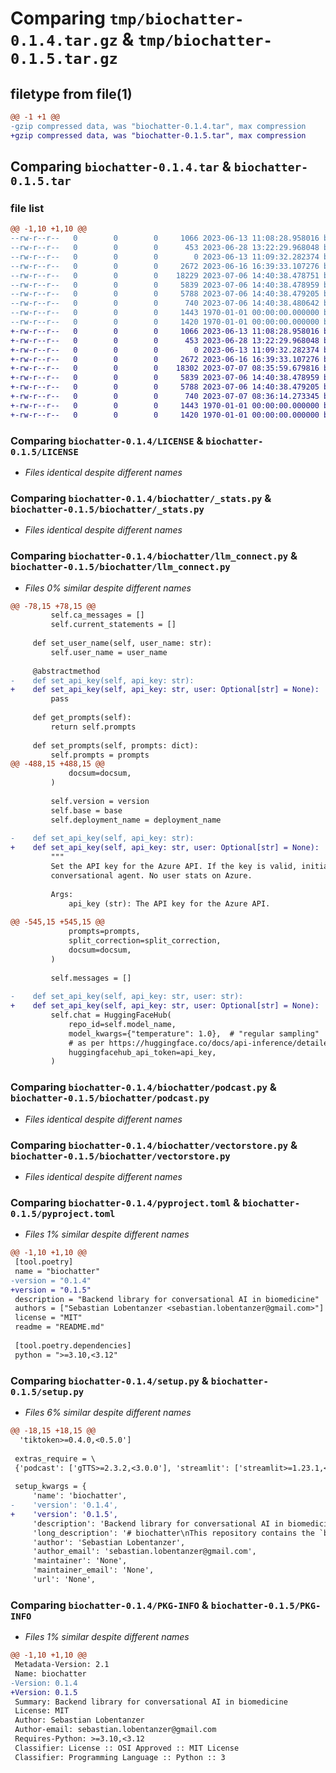 # Comparing `tmp/biochatter-0.1.4.tar.gz` & `tmp/biochatter-0.1.5.tar.gz`

## filetype from file(1)

```diff
@@ -1 +1 @@
-gzip compressed data, was "biochatter-0.1.4.tar", max compression
+gzip compressed data, was "biochatter-0.1.5.tar", max compression
```

## Comparing `biochatter-0.1.4.tar` & `biochatter-0.1.5.tar`

### file list

```diff
@@ -1,10 +1,10 @@
--rw-r--r--   0        0        0     1066 2023-06-13 11:08:28.958016 biochatter-0.1.4/LICENSE
--rw-r--r--   0        0        0      453 2023-06-28 13:22:29.968048 biochatter-0.1.4/README.md
--rw-r--r--   0        0        0        0 2023-06-13 11:09:32.282374 biochatter-0.1.4/biochatter/__init__.py
--rw-r--r--   0        0        0     2672 2023-06-16 16:39:33.107276 biochatter-0.1.4/biochatter/_stats.py
--rw-r--r--   0        0        0    18229 2023-07-06 14:40:38.478751 biochatter-0.1.4/biochatter/llm_connect.py
--rw-r--r--   0        0        0     5839 2023-07-06 14:40:38.478959 biochatter-0.1.4/biochatter/podcast.py
--rw-r--r--   0        0        0     5788 2023-07-06 14:40:38.479205 biochatter-0.1.4/biochatter/vectorstore.py
--rw-r--r--   0        0        0      740 2023-07-06 14:40:38.480642 biochatter-0.1.4/pyproject.toml
--rw-r--r--   0        0        0     1443 1970-01-01 00:00:00.000000 biochatter-0.1.4/setup.py
--rw-r--r--   0        0        0     1420 1970-01-01 00:00:00.000000 biochatter-0.1.4/PKG-INFO
+-rw-r--r--   0        0        0     1066 2023-06-13 11:08:28.958016 biochatter-0.1.5/LICENSE
+-rw-r--r--   0        0        0      453 2023-06-28 13:22:29.968048 biochatter-0.1.5/README.md
+-rw-r--r--   0        0        0        0 2023-06-13 11:09:32.282374 biochatter-0.1.5/biochatter/__init__.py
+-rw-r--r--   0        0        0     2672 2023-06-16 16:39:33.107276 biochatter-0.1.5/biochatter/_stats.py
+-rw-r--r--   0        0        0    18302 2023-07-07 08:35:59.679816 biochatter-0.1.5/biochatter/llm_connect.py
+-rw-r--r--   0        0        0     5839 2023-07-06 14:40:38.478959 biochatter-0.1.5/biochatter/podcast.py
+-rw-r--r--   0        0        0     5788 2023-07-06 14:40:38.479205 biochatter-0.1.5/biochatter/vectorstore.py
+-rw-r--r--   0        0        0      740 2023-07-07 08:36:14.273345 biochatter-0.1.5/pyproject.toml
+-rw-r--r--   0        0        0     1443 1970-01-01 00:00:00.000000 biochatter-0.1.5/setup.py
+-rw-r--r--   0        0        0     1420 1970-01-01 00:00:00.000000 biochatter-0.1.5/PKG-INFO
```

### Comparing `biochatter-0.1.4/LICENSE` & `biochatter-0.1.5/LICENSE`

 * *Files identical despite different names*

### Comparing `biochatter-0.1.4/biochatter/_stats.py` & `biochatter-0.1.5/biochatter/_stats.py`

 * *Files identical despite different names*

### Comparing `biochatter-0.1.4/biochatter/llm_connect.py` & `biochatter-0.1.5/biochatter/llm_connect.py`

 * *Files 0% similar despite different names*

```diff
@@ -78,15 +78,15 @@
         self.ca_messages = []
         self.current_statements = []
 
     def set_user_name(self, user_name: str):
         self.user_name = user_name
 
     @abstractmethod
-    def set_api_key(self, api_key: str):
+    def set_api_key(self, api_key: str, user: Optional[str] = None):
         pass
 
     def get_prompts(self):
         return self.prompts
 
     def set_prompts(self, prompts: dict):
         self.prompts = prompts
@@ -488,15 +488,15 @@
             docsum=docsum,
         )
 
         self.version = version
         self.base = base
         self.deployment_name = deployment_name
 
-    def set_api_key(self, api_key: str):
+    def set_api_key(self, api_key: str, user: Optional[str] = None):
         """
         Set the API key for the Azure API. If the key is valid, initialise the
         conversational agent. No user stats on Azure.
 
         Args:
             api_key (str): The API key for the Azure API.
 
@@ -545,15 +545,15 @@
             prompts=prompts,
             split_correction=split_correction,
             docsum=docsum,
         )
 
         self.messages = []
 
-    def set_api_key(self, api_key: str, user: str):
+    def set_api_key(self, api_key: str, user: Optional[str] = None):
         self.chat = HuggingFaceHub(
             repo_id=self.model_name,
             model_kwargs={"temperature": 1.0},  # "regular sampling"
             # as per https://huggingface.co/docs/api-inference/detailed_parameters
             huggingfacehub_api_token=api_key,
         )
```

### Comparing `biochatter-0.1.4/biochatter/podcast.py` & `biochatter-0.1.5/biochatter/podcast.py`

 * *Files identical despite different names*

### Comparing `biochatter-0.1.4/biochatter/vectorstore.py` & `biochatter-0.1.5/biochatter/vectorstore.py`

 * *Files identical despite different names*

### Comparing `biochatter-0.1.4/pyproject.toml` & `biochatter-0.1.5/pyproject.toml`

 * *Files 1% similar despite different names*

```diff
@@ -1,10 +1,10 @@
 [tool.poetry]
 name = "biochatter"
-version = "0.1.4"
+version = "0.1.5"
 description = "Backend library for conversational AI in biomedicine"
 authors = ["Sebastian Lobentanzer <sebastian.lobentanzer@gmail.com>"]
 license = "MIT"
 readme = "README.md"
 
 [tool.poetry.dependencies]
 python = ">=3.10,<3.12"
```

### Comparing `biochatter-0.1.4/setup.py` & `biochatter-0.1.5/setup.py`

 * *Files 6% similar despite different names*

```diff
@@ -18,15 +18,15 @@
  'tiktoken>=0.4.0,<0.5.0']
 
 extras_require = \
 {'podcast': ['gTTS>=2.3.2,<3.0.0'], 'streamlit': ['streamlit>=1.23.1,<2.0.0']}
 
 setup_kwargs = {
     'name': 'biochatter',
-    'version': '0.1.4',
+    'version': '0.1.5',
     'description': 'Backend library for conversational AI in biomedicine',
     'long_description': '# biochatter\nThis repository contains the `biochatter` Python package, a generic backend library for the connection of biomedical applications to conversational AI. Used in [ChatGSE](https://chat.biocypher.org), which is being developed at https://github.com/biocypher/ChatGSE. More to come, so stay tuned!\n\n## Installation\nTo use the package, install it from PyPI, for instance using pip (`pip install biochatter`) or Poetry (`poetry add biochatter`).\n',
     'author': 'Sebastian Lobentanzer',
     'author_email': 'sebastian.lobentanzer@gmail.com',
     'maintainer': 'None',
     'maintainer_email': 'None',
     'url': 'None',
```

### Comparing `biochatter-0.1.4/PKG-INFO` & `biochatter-0.1.5/PKG-INFO`

 * *Files 1% similar despite different names*

```diff
@@ -1,10 +1,10 @@
 Metadata-Version: 2.1
 Name: biochatter
-Version: 0.1.4
+Version: 0.1.5
 Summary: Backend library for conversational AI in biomedicine
 License: MIT
 Author: Sebastian Lobentanzer
 Author-email: sebastian.lobentanzer@gmail.com
 Requires-Python: >=3.10,<3.12
 Classifier: License :: OSI Approved :: MIT License
 Classifier: Programming Language :: Python :: 3
```

